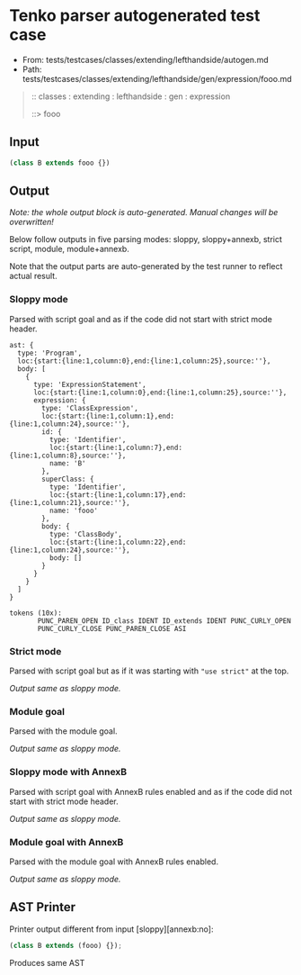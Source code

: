 # Tenko parser autogenerated test case

- From: tests/testcases/classes/extending/lefthandside/autogen.md
- Path: tests/testcases/classes/extending/lefthandside/gen/expression/fooo.md

> :: classes : extending : lefthandside : gen : expression
>
> ::> fooo

## Input


`````js
(class B extends fooo {})
`````

## Output

_Note: the whole output block is auto-generated. Manual changes will be overwritten!_

Below follow outputs in five parsing modes: sloppy, sloppy+annexb, strict script, module, module+annexb.

Note that the output parts are auto-generated by the test runner to reflect actual result.

### Sloppy mode

Parsed with script goal and as if the code did not start with strict mode header.

`````
ast: {
  type: 'Program',
  loc:{start:{line:1,column:0},end:{line:1,column:25},source:''},
  body: [
    {
      type: 'ExpressionStatement',
      loc:{start:{line:1,column:0},end:{line:1,column:25},source:''},
      expression: {
        type: 'ClassExpression',
        loc:{start:{line:1,column:1},end:{line:1,column:24},source:''},
        id: {
          type: 'Identifier',
          loc:{start:{line:1,column:7},end:{line:1,column:8},source:''},
          name: 'B'
        },
        superClass: {
          type: 'Identifier',
          loc:{start:{line:1,column:17},end:{line:1,column:21},source:''},
          name: 'fooo'
        },
        body: {
          type: 'ClassBody',
          loc:{start:{line:1,column:22},end:{line:1,column:24},source:''},
          body: []
        }
      }
    }
  ]
}

tokens (10x):
       PUNC_PAREN_OPEN ID_class IDENT ID_extends IDENT PUNC_CURLY_OPEN
       PUNC_CURLY_CLOSE PUNC_PAREN_CLOSE ASI
`````

### Strict mode

Parsed with script goal but as if it was starting with `"use strict"` at the top.

_Output same as sloppy mode._

### Module goal

Parsed with the module goal.

_Output same as sloppy mode._

### Sloppy mode with AnnexB

Parsed with script goal with AnnexB rules enabled and as if the code did not start with strict mode header.

_Output same as sloppy mode._

### Module goal with AnnexB

Parsed with the module goal with AnnexB rules enabled.

_Output same as sloppy mode._

## AST Printer

Printer output different from input [sloppy][annexb:no]:

````js
(class B extends (fooo) {});
````

Produces same AST

